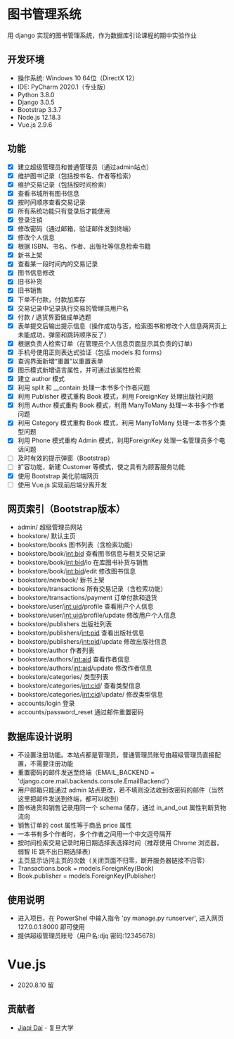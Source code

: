 # 图书管理系统

用 django 实现的图书管理系统，作为数据库引论课程的期中实验作业

## 开发环境

- 操作系统: Windows 10 64位（DirectX 12）
- IDE: PyCharm 2020.1（专业版）
- Python 3.8.0
- Django 3.0.5
- Bootstrap 3.3.7
- Node.js 12.18.3
- Vue.js 2.9.6

## 功能

- [x] 建立超级管理员和普通管理员（通过admin站点）
- [x] 维护图书记录（包括按书名、作者等检索）
- [x] 维护交易记录（包括按时间检索）
- [x] 查看书城所有图书信息
- [x] 按时间顺序查看交易记录
- [x] 所有系统功能只有登录后才能使用
- [x] 登录注销
- [x] 修改密码（通过邮箱，验证邮件发到终端）
- [x] 修改个人信息
- [x] 根据 ISBN、书名、作者、出版社等信息检索书籍
- [x] 新书上架
- [x] 查看某一段时间内的交易记录
- [x] 图书信息修改
- [x] 旧书补货
- [x] 旧书销售
- [x] 下单不付款，付款加库存
- [x] 交易记录中记录执行交易的管理员用户名
- [x] 付款 / 退货界面做成单选题
- [x] 表单提交后输出提示信息（操作成功与否，检索图书和修改个人信息两网页上未能成功，弹窗和跳转顺序反了）
- [x] 根据负责人检索订单（在管理员个人信息页面显示其负责的订单）
- [x] 手机号使用正则表达式验证（包括 models 和 forms）
- [x] 查询界面新增“重置”以重置表单
- [x] 图示模式新增语言属性，并可通过该属性检索
- [x] 建立 author 模式
- [x] 利用 split 和 __contain 处理一本书多个作者问题
- [x] 利用 Publisher 模式重构 Book 模式，利用 ForeignKey 处理出版社问题
- [x] 利用 Author 模式重构 Book 模式，利用 ManyToMany 处理一本书多个作者问题
- [x] 利用 Category 模式重构 Book 模式，利用 ManyToMany 处理一本书多个类型问题
- [x] 利用 Phone 模式重构 Admin 模式，利用ForeignKey 处理一名管理员多个电话问题
- [ ] 及时有效的提示弹窗（Bootstrap）
- [ ] 扩容功能，新建 Customer 等模式，使之具有为顾客服务功能
- [x] 使用 Bootstrap 美化前端网页
- [ ] 使用 Vue.js 实现前后端分离开发

## 网页索引（Bootstrap版本）

- admin/ 超级管理员网站
- bookstore/ 默认主页
- bookstore/books 图书列表（含检索功能）
- bookstore/book/<int:bid> 查看图书信息与相关交易记录
- bookstore/book/<int:bid>/io 在库图书补货与销售
- bookstore/book/<int:bid>/edit 修改图书信息
- bookstore/newbook/ 新书上架
- bookstore/transactions 所有交易记录（含检索功能）
- bookstore/transactions/payment 订单付款和退货
- bookstore/user/<int:uid>/profile 查看用户个人信息
- bookstore/user/<int:uid>/profile/update 修改用户个人信息
- bookstore/publishers 出版社列表
- bookstore/publishers/<int:pid> 查看出版社信息
- bookstore/publishers/<int:pid>/update 修改出版社信息
- bookstore/author 作者列表
- bookstore/authors/<int:aid> 查看作者信息
- bookstore/authors/<int:aid>/update 修改作者信息
- bookstore/categories/ 类型列表
- bookstore/categories/<int:cid>/ 查看类型信息
- bookstore/categories/<int:cid>/update/ 修改类型信息
- accounts/login 登录
- accounts/password_reset 通过邮件重置密码

## 数据库设计说明

- 不设置注册功能。本站点都是管理员，普通管理员账号由超级管理员直接配置，不需要注册功能
- 重置密码的邮件发送至终端（EMAIL_BACKEND = 'django.core.mail.backends.console.EmailBackend'）
- 用户邮箱只能通过 admin 站点更改，若不填则没法收到改密码的邮件（当然这里把邮件发送到终端，都可以收到）
- 图书进货和销售记录用同一个 schema 储存，通过 in_and_out 属性判断货物流向
- 销售订单的 cost 属性等于商品 price 属性
- 一本书有多个作者时，多个作者之间用一个中文逗号隔开
- 按时间检索交易记录时用日期选择表选择时间（推荐使用 Chrome 浏览器，弱智 IE 跳不出日期选择表）
- 主页显示访问主页的次数（关闭页面不归零，断开服务器链接不归零）
- Transactions.book = models.ForeignKey(Book)
- Book.publisher = models.ForeignKey(Publisher)

## 使用说明

- 进入项目，在 PowerShel 中输入指令 'py manage.py runserver', 进入网页 127.0.0.1:8000 即可使用
- 提供超级管理员账号（用户名:djq 密码:12345678）

# Vue.js

- 2020.8.10 留

## 贡献者

- [Jiaqi Dai](https://github.com/jqdai) - 复旦大学
